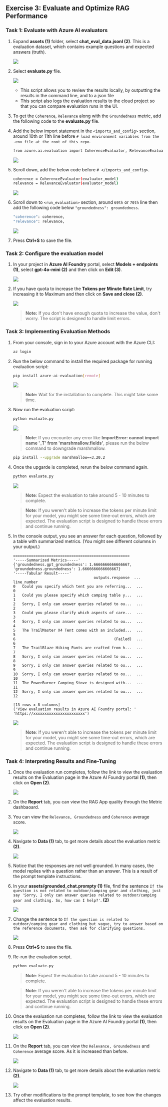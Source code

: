 
## Exercise 3: Evaluate and Optimize RAG Performance

### Task 1: Evaluate with Azure AI evaluators

1. Expand **assets (1)** folder, select **chat_eval_data.jsonl (2)**. This is a evaluation dataset, which contains example questions and expected answers (truth).

    ![](../media/af58.png)

1. Select **evaluate.py** file.

    ![](../media/af59.png)

    - This script allows you to review the results locally, by outputting the results in the command line, and to a json file
    - This script also logs the evaluation results to the cloud project so that you can compare evaluation runs in the UI.

1. To get the `Coherence`, `Relevance` along with the `Groundedness` metric, add the following code to the **evaluate.py** file.    

1. Add the below import statement in the `<imports_and_config>` section, around 10th or 11th line before `# load environment variables from the .env file at the root of this repo`.

    ```bash
    from azure.ai.evaluation import CoherenceEvaluator, RelevanceEvaluator
    ```

     ![](../media/af60.png)    

1. Scroll down, add the below code before `# </imports_and_config>`.

    ```bash
    coherence = CoherenceEvaluator(evaluator_model)
    relevance = RelevanceEvaluator(evaluator_model)
    ```

     ![](../media/af61.png)    

1. Scroll down to `<run_evaluation>` section, around `69th` or `70th` line then add the following code below `"groundedness": groundedness`.

    ```bash
    "coherence": coherence, 
    "relevance": relevance,
    ```

     ![](../media/af62.png)     

1. Press **Ctrl+S** to save the file.

### Task 2: Configure the evaluation model

1. In your project in **Azure AI Foundry** portal, select **Models + endpoints (1)**, select **gpt-4o-mini (2)** and then click on **Edit (3)**.

    ![](../media/af63.png)

1. If you have quota to increase the **Tokens per Minute Rate Limit**, try increasing it to Maximum and then click on **Save and close (2)**.

    ![](../media/af64.png)

     >**Note:** If you don't have enough quota to increase the value, don't worry. The script is designed to handle limit errors.

### Task 3: Implementing Evaluation Methods      

1. From your console, sign in to your Azure account with the Azure CLI:

    ```bash
    az login
    ```

1. Run the below command to install the required package for running evaluation script:

    ```bash
    pip install azure-ai-evaluation[remote]
    ```

     ![](../media/af65.png)

      >**Note:** Wait for the installation to complete. This might take some time.

1. Now run the evaluation script:

    ```bash
    python evaluate.py
    ```

     ![](../media/af66.png)  

      >**Note**: If you encounter any error like **ImportError: cannot import name '_T' from 'marshmallow.fields'**, please run the below command to downgrade marshmallow.

      ```bash
      pip install --upgrade marshmallow==3.20.2
      ```

1. Once the upgarde is completed, rerun the below command again.

    ```bash
    python evaluate.py
    ```

     ![](../media/af66.png) 

      >**Note**: Expect the evaluation to take around 5 - 10 minutes to complete.  

      >**Note**: If you weren't able to increase the tokens per minute limit for your model, you might see some time-out errors, which are expected. The evaluation script is designed to handle these errors and continue running.  

1. In the console output, you see an answer for each question, followed by a table with summarized metrics. (You might see different columns in your output.)

    ```Text
    ====================================================
    '-----Summarized Metrics-----'
    {'groundedness.gpt_groundedness': 1.6666666666666667,
    'groundedness.groundedness': 1.6666666666666667}
    '-----Tabular Result-----'
                                        outputs.response  ... line_number
    0   Could you specify which tent you are referring...  ...           0
    1   Could you please specify which camping table y...  ...           1
    2   Sorry, I only can answer queries related to ou...  ...           2
    3   Could you please clarify which aspects of care...  ...           3
    4   Sorry, I only can answer queries related to ou...  ...           4
    5   The TrailMaster X4 Tent comes with an included...  ...           5
    6                                            (Failed)  ...           6
    7   The TrailBlaze Hiking Pants are crafted from h...  ...           7
    8   Sorry, I only can answer queries related to ou...  ...           8
    9   Sorry, I only can answer queries related to ou...  ...           9
    10  Sorry, I only can answer queries related to ou...  ...          10
    11  The PowerBurner Camping Stove is designed with...  ...          11
    12  Sorry, I only can answer queries related to ou...  ...          12

    [13 rows x 8 columns]
    ('View evaluation results in Azure AI Foundry portal: '
    'https://xxxxxxxxxxxxxxxxxxxxxxx')
    ```

     ![](../media/af67.png)   

      >**Note**: If you weren't able to increase the tokens per minute limit for your model, you might see some time-out errors, which are expected. The evaluation script is designed to handle these errors and continue running.   

### Task 4: Interpreting Results and Fine-Tuning         

1. Once the evaluation run completes, follow the link to view the evaluation results on the Evaluation page in the Azure AI Foundry portal **(1)**, then click on **Open (2)**.

    ![](../media/af68.png)

1. On the **Report** tab, you can view the RAG App quality through the Metric dashbaoard.

1. You can view the `Relevance, Groundedness` and `Coherence` average score.

    ![](../media/af71.png)

1. Navigate to **Data (1)** tab, to get more details about the evaluation metric **(2)**.

    ![](../media/af73.png)

1. Notice that the responses are not well grounded. In many cases, the model replies with a question rather than an answer. This is a result of the prompt template instructions.

1. In your **assets/grounded_chat.prompty (1)** file, find the sentence `If the question is not related to outdoor/camping gear and clothing, just say 'Sorry, I only can answer queries related to outdoor/camping gear and clothing. So, how can I help?'`. **(2)**

    ![](../media/af74.png)

1. Change the sentence to `If the question is related to outdoor/camping gear and clothing but vague, try to answer based on the reference documents, then ask for clarifying questions.`

    ![](../media/af75.png)

1. Press **Ctrl+S** to save the file.

1. Re-run the evaluation script.    

    ```bash
    python evaluate.py
    ```

     >**Note**: Expect the evaluation to take around 5 - 10 minutes to complete.  

     >**Note**: If you weren't able to increase the tokens per minute limit for your model, you might see some time-out errors, which are expected. The evaluation script is designed to handle these errors and continue running.

1. Once the evaluation run completes, follow the link to view the evaluation results on the Evaluation page in the Azure AI Foundry portal **(1)**, then click on **Open (2)**.

    ![](../media/af68.png)    

1. On the **Report** tab, you can view the `Relevance, Groundedness` and `Coherence` average score. As it is increased than before.

    ![](../media/af78.png)    

1. Navigate to **Data (1)** tab, to get more details about the evaluation metric **(2)**.

    ![](../media/af79.png)    

1. Try other modifications to the prompt template, to see how the changes affect the evaluation results.    